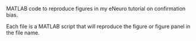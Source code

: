 MATLAB code to reproduce figures in my eNeuro tutorial on confirmation bias.

Each file is a MATLAB script that will reproduce the figure or figure panel in the file name.
